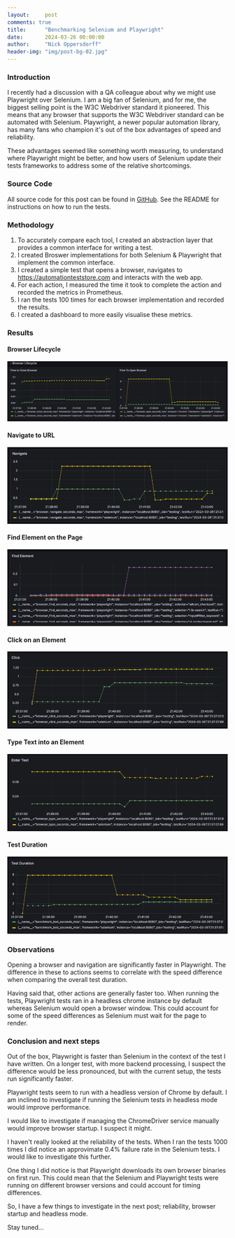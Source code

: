 ```yaml
---
layout:     post
comments: true
title:      "Benchmarking Selenium and Playwright"
date:       2024-03-26 00:00:00
author:     "Nick Oppersdorff"
header-img: "img/post-bg-02.jpg"
---
```


### Introduction
I recently had a discussion with a QA colleague about why we might use Playwright over Selenium.  I am a big fan of Selenium, 
and for me, the biggest selling point is the W3C Webdriver standard it pioneered.  This means that any browser that supports
the W3C Webdriver standard can be automated with Selenium.  Playwright, a newer popular automation library, has many fans 
who champion it's out of the box advantages of speed and reliability.  

These advantages seemed like something worth measuring, to understand where Playwright  might be better, and how users of 
Selenium update their tests frameworks to address some of the relative shortcomings.

### Source Code
All source code for this post can be found in [GitHub](https://github.com/testworx/browser-automation-benchmarking/tree/benchmarking-pt-1).
See the README for instructions on how to run the tests.

### Methodology
1. To accurately compare each tool, I created an abstraction layer that provides a common interface for writing a test.
2. I created Broswer implementations for both Selenium & Playwright that implement the common interface.
3. I created a simple test that opens a browser, navigates to https://automationteststore.com and interacts with the web app.
4. For each action, I measured the time it took to complete the action and recorded the metrics in Prometheus.
5. I ran the tests 100 times for each browser implementation and recorded the results.
6. I created a dashboard to more easily visualise these metrics.

### Results
#### Browser Lifecycle
![browser-lifecycle.png](/assets/img/2024/march/benchmarks-pt-1/browser-lifecycle.png)

#### Navigate to URL
![browser-navigation.png](/assets/img/2024/march/benchmarks-pt-1/browser-navigation.png)

#### Find Element on the Page
![find-element.png](/assets/img/2024/march/benchmarks-pt-1/find-element.png)

#### Click on an Element
![click-element.png](/assets/img/2024/march/benchmarks-pt-1/click-element.png)

#### Type Text into an Element
![type-in-element.png](/assets/img/2024/march/benchmarks-pt-1/type-in-element.png)

#### Test Duration
![test-duration.png](/assets/img/2024/march/benchmarks-pt-1/test-duration.png)

### Observations
Opening a browser and navigation are significantly faster in Playwright.  The difference in these to actions seems to 
correlate with the speed difference when comparing the overall test duration.

Having said that, other actions are generally faster too.  When running the tests, Playwright tests ran in a headless chrome 
instance by default whereas Selenium would open a browser window.  This could account for some of the speed differences 
as Selenium must wait for the page to render.

### Conclusion and next steps
Out of the box, Playwright is faster than Selenium in the context of the test I have written.  On a longer test, with 
more backend processing, I suspect the difference would be less pronounced, but with the current setup, the tests run 
significantly faster.

Playwright tests seem to run with a headless version of Chrome by default.  I am inclined to investigate if running the 
Selenium tests in headless mode would improve performance.

I would like to investigate if managing the ChromeDriver service manually would improve browser startup.  I suspect it might.

I haven't really looked at the reliability of the tests.  When I ran the tests 1000 times I did notice an approvimate 0.4% 
failure rate in the Selenium tests.  I would like to investigate this further.

One thing I did notice is that Playwright downloads its own browser binaries on first run. 
This could mean that the Selenium and Playwright tests were running on different browser versions and could account for 
timing differences.

So, I have a few things to investigate in the next post; reliability, browser startup and headless mode.  

Stay tuned...




